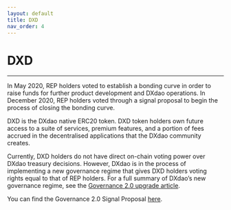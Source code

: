 ```yaml
---
layout: default
title: DXD
nav_order: 4
---
```


# DXD

___

In May 2020, REP holders voted to establish a bonding curve in order to raise funds for further product development and DXdao operations. In December 2020, REP holders voted through a signal proposal to begin the process of closing the bonding curve.

DXD is the DXdao native ERC20 token. DXD token holders own future access to a suite of services, premium features, and a portion of fees accrued in the decentralised applications that the DXdao community creates.

Currently, DXD holders do not have direct on-chain voting power over DXdao treasury decisions. However, DXdao is in the process of implementing a new governance regime that gives DXD holders voting rights equal to that of REP holders. For a full summary of DXdao’s new governance regime, see the <a href="https://dxdao.medium.com/dxdao-agrees-to-governance-upgrade-7cbe7909ddba" target="_blank">Governance 2.0 upgrade article</a>.

You can find the Governance 2.0 Signal Proposal <a href="https://alchemy.daostack.io/dao/0x519b70055af55a007110b4ff99b0ea33071c720a/proposal/0xf57b8345b7bcafdff729e2441900b5340251bcc83a4a4c48c6b273eed7ecb717" target="_blank">here</a>.